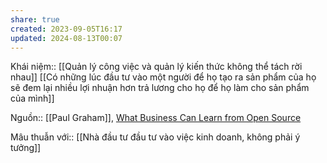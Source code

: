 ```yaml
---
share: true
created: 2023-09-05T16:17
updated: 2024-08-13T00:07
---
```

Khái niệm:: 
[[Quản lý công việc và quản lý kiến thức không thể tách rời nhau]]
[[Có những lúc đầu tư vào một người để họ tạo ra sản phẩm của họ sẽ đem lại nhiều lợi nhuận hơn trả lương cho họ để họ làm cho sản phẩm của mình]]

Nguồn:: [[Paul Graham]], [What Business Can Learn from Open Source](http://www.paulgraham.com/opensource.html)

Mâu thuẫn với:: [[Nhà đầu tư đầu tư vào việc kinh doanh, không phải ý tưởng]]